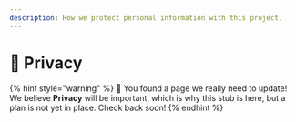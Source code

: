```yaml
---
description: How we protect personal information with this project.
---
```


# 🥸 Privacy

{% hint style="warning" %}
🐣 You found a page we really need to update! We believe **Privacy** will be important, which is why this stub is here, but a plan is not yet in place. Check back soon!
{% endhint %}
